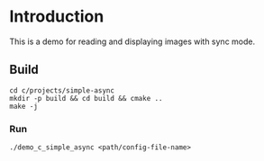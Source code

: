# Introduction

This is a demo for reading and displaying images with sync mode.

## Build

<!-- git clone https://github.com/ArduCAM/ArduCAM_USB_Camera_Shield_Cpp_Demo.git -->
<!-- cd ArduCAM_USB_Camera_Shield_Cpp_Demo -->
```
cd c/projects/simple-async
mkdir -p build && cd build && cmake ..
make -j
```

### Run

```
./demo_c_simple_async <path/config-file-name>
```
